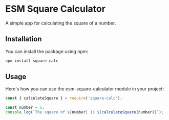 # ESM Square Calculator

A simple app for calculating the square of a number.

## Installation

You can install the package using npm:

```bash
npm install square-calc
```

##  Usage

Here's how you can use the esm-square-calculator module in your project:

```javascript
const { calculateSquare } = require('square-calc');

const number = 5;
console.log(`The square of ${number} is ${calculateSquare(number)}`);
```
